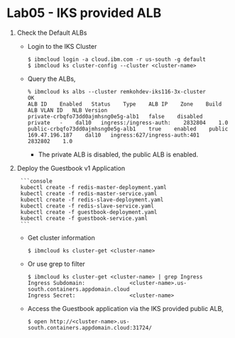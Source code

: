 # Lab05 - IKS provided ALB
    
1. Check the Default ALBs
    * Login to the IKS Cluster

        ```console
        $ ibmcloud login -a cloud.ibm.com -r us-south -g default
        $ ibmcloud ks cluster-config --cluster <cluster-name>
        ```

    * Query the ALBs,

        ```
        % ibmcloud ks albs --cluster remkohdev-iks116-3x-cluster
        OK
        ALB ID    Enabled   Status    Type    ALB IP    Zone    Build    ALB VLAN ID   NLB Version   
        private-crbqfo73dd0ajmhsng0e5g-alb1   false    disabled   private   -    dal10   ingress:/ingress-auth:    2832804    1.0
        public-crbqfo73dd0ajmhsng0e5g-alb1    true    enabled    public    169.47.196.187    dal10   ingress:627/ingress-auth:401   2832802    1.0
        ```

        * The private ALB is disabled, the public ALB is enabled.

2. Deploy the Guestbook v1 Application

        ```console
        kubectl create -f redis-master-deployment.yaml
        kubectl create -f redis-master-service.yaml
        kubectl create -f redis-slave-deployment.yaml
        kubectl create -f redis-slave-service.yaml
        kubectl create -f guestbook-deployment.yaml
        kubectl create -f guestbook-service.yaml
        ```

    * Get cluster information

        ```console
        $ ibmcloud ks cluster-get <cluster-name>
        ```

    * Or use grep to filter

        ```console
        $ ibmcloud ks cluster-get <cluster-name> | grep Ingress
        Ingress Subdomain:              <cluster-name>.us-south.containers.appdomain.cloud   
        Ingress Secret:                 <cluster-name>  
        ```

    * Access the Guestbook application via the IKS provided public ALB,

        ```console
        $ open http://<cluster-name>.us-south.containers.appdomain.cloud:31724/
        ```
